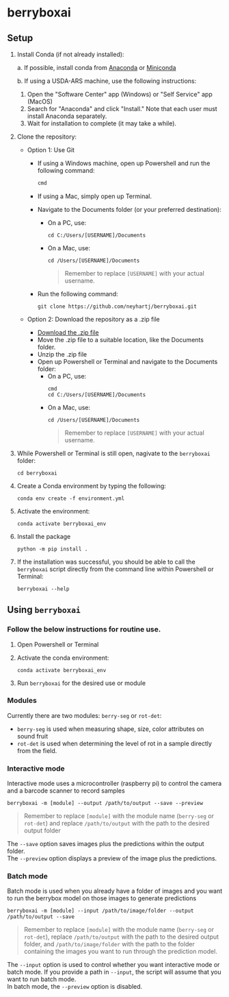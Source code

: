 # berryboxai

## Setup

1. Install Conda (if not already installed):

    a. If possible, install conda from [Anaconda](https://www.anaconda.com/) or [Miniconda](https://docs.anaconda.com/miniconda/)
    
    b. If using a USDA-ARS machine, use the following instructions:
    1. Open the "Software Center" app (Windows) or "Self Service" app (MacOS)
    2. Search for "Anaconda" and click "Install." Note that each user must install Anaconda separately.
    3. Wait for installation to complete (it may take a while).

2. Clone the repository:
    + Option 1: Use Git
        + If using a Windows machine, open up Powershell and run the following command:
            ```powershell
            cmd
            ```
        + If using a Mac, simply open up Terminal.
        + Navigate to the Documents folder (or your preferred destination):  
            + On a PC, use:
                ```
                cd C:/Users/[USERNAME]/Documents
                ```
            + On a Mac, use:
                ```
                cd /Users/[USERNAME]/Documents
                ```
                > Remember to replace `[USERNAME]` with your actual username.

        + Run the following command:
            ```
            git clone https://github.com/neyhartj/berryboxai.git
            ```

    + Option 2: Download the repository as a .zip file
        + [Download the .zip file](https://github.com/neyhartj/berryboxai/archive/refs/heads/main.zip)
        + Move the .zip file to a suitable location, like the Documents folder.
        + Unzip the .zip file
        + Open up Powershell or Terminal and navigate to the Documents folder:
            + On a PC, use:
                ```
                cmd
                cd C:/Users/[USERNAME]/Documents
                ```
            + On a Mac, use:
                ```
                cd /Users/[USERNAME]/Documents
                ```
                > Remember to replace `[USERNAME]` with your actual username.

3. While Powershell or Terminal is still open, nagivate to the `berryboxai` folder:
    ```
    cd berryboxai
    ```

4. Create a Conda environment by typing the following:
    ```
    conda env create -f environment.yml
    ```

5. Activate the environment:
    ```
    conda activate berryboxai_env
    ```

6. Install the package
    ```
    python -m pip install .
    ```

7. If the installation was successful, you should be able to call the `berryboxai` script directly from the command line within Powershell or Terminal:
    ```
    berryboxai --help
    ```


## Using `berryboxai`

### Follow the below instructions for routine use.

1. Open Powershell or Terminal

2. Activate the conda environment:
    ```
    conda activate berryboxai_env
    ```

3. Run `berryboxai` for the desired use or module

### Modules

Currently there are two modules: `berry-seg` or `rot-det`:
+ `berry-seg` is used when measuring shape, size, color attributes on sound fruit
+ `rot-det` is used when determining the level of rot in a sample directly from the field.

### Interactive mode

Interactive mode uses a microcontroller (raspberry pi) to control the camera and a barcode scanner to record samples

```
berryboxai -m [module] --output /path/to/output --save --preview
```
> Remember to replace `[module]` with the module name (`berry-seg` or `rot-det`) and replace `/path/to/output` with the path to the desired output folder

The `--save` option saves images plus the predictions within the output folder.  
The `--preview` option displays a preview of the image plus the predictions.

### Batch mode

Batch mode is used when you already have a folder of images and you want to run the berrybox model on those images to generate predictions

```
berryboxai -m [module] --input /path/to/image/folder --output /path/to/output --save
```
> Remember to replace `[module]` with the module name (`berry-seg` or `rot-det`), replace `/path/to/output` with the path to the desired output folder, and `/path/to/image/folder` with the path to the folder containing the images you want to run through the prediction model.

The `--input` option is used to control whether you want interactive mode or batch mode. If you provide a path in `--input`, the script will assume that you want to run batch mode.  
In batch mode, the `--preview` option is disabled.




